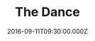 ---
title: "The Dance"
image: "https://i.imgur.com/MuLYIpM.jpg"
date: "2016-09-11T09:30:00.000Z"
video:
  type: "vimeo"
  id: 182304652
speaker:
  name: "Rob Yanike"
  permalink: "rob-yanike"
series: "david-the-musical"
---